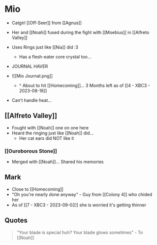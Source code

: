 # Mio
- Catgirl [[Off-Seer]] from [[Agnus]]
- Her and [[Noah]] fused during the fight with [[Moebius]] in [[Alfreto Valley]]
- Uses Rings just like [[Nia]] did :3
	- Has a flesh-eater core crystal too…
- JOURNAL HAVER
- ![[Mio Journal.png]]

	- ^ About to hit [[Homecoming]]… 3 Months left as of [[4 - XBC3 - 2023-08-18]]
- Can't handle heat...

## [[Alfreto Valley]]
- Fought with [[Noah]] one on one here
- Heard the ringing just like [[Noah]] did…
	- Her cat ears did NOT like it
### [[Ouroborous Stone]]
- Merged with [[Noah]]… Shared his memories

## Mark
- Close to [[Homecoming]]
- "Oh you're nearly done anyway" - Guy from [[Colony 4]] who chided her
- As of [[7 - XBC3 - 2023-09-02]] she is worried it's getting thinner
## Quotes
> "Your blade is special huh? Your blade glows sometimes" - To [[Noah]]